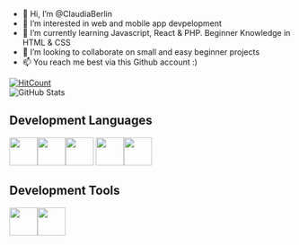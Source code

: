 - 👋 Hi, I’m @ClaudiaBerlin
- 👀 I’m interested in web and mobile app devpelopment
- 🌱 I’m currently learning Javascript, React & PHP. Beginner Knowledge in HTML & CSS
- 💞️ I’m looking to collaborate on small and easy beginner projects
- 📫 You reach me best via this Github account :)

<!---
ClaudiaBerlin/ClaudiaBerlin is a ✨ special ✨ repository because its `README.md` (this file) appears on your GitHub profile.
You can click the Preview link to take a look at your changes.
--->
[![HitCount](https://hits.dwyl.com/claudiaberlin/readme.svg?style=flat-square)](http://hits.dwyl.com/claudiaberlin/readme) <br>
![GitHub Stats](https://github-readme-stats.vercel.app/api?username=claudiaBerlin&theme=radical)



## Development Languages
<img height=50 src="https://cdn.jsdelivr.net/gh/devicons/devicon/icons/javascript/javascript-original.svg"/><img height=50 src="https://cdn.jsdelivr.net/gh/devicons/devicon/icons/html5/html5-original.svg" /><img height=50 src="https://cdn.jsdelivr.net/gh/devicons/devicon/icons/css3/css3-original.svg" />
<img height=50 src="https://cdn.jsdelivr.net/gh/devicons/devicon/icons/react/react-original.svg" /><img height=50 src="https://cdn.jsdelivr.net/gh/devicons/devicon/icons/php/php-original.svg" />


## Development Tools
<img height=50 src="https://cdn.jsdelivr.net/gh/devicons/devicon/icons/wordpress/wordpress-original.svg" /><img height=50 src="https://cdn.jsdelivr.net/gh/devicons/devicon/icons/github/github-original.svg"/>


















